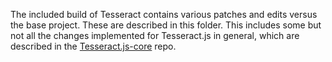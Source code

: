 The included build of Tesseract contains various patches and edits versus the base project.  These are described in this folder.  This includes some but not all the changes implemented for Tesseract.js in general, which are described in the [Tesseract.js-core](https://github.com/naptha/tesseract.js-core) repo. 